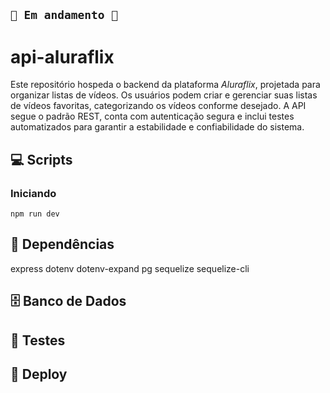 ## `🚧 Em andamento 🚧`

# api-aluraflix

Este repositório hospeda o backend da plataforma _Aluraflix_, projetada para organizar listas de vídeos. Os usuários podem criar e gerenciar suas listas de vídeos favoritas, categorizando os vídeos conforme desejado.
A API segue o padrão REST, conta com autenticação segura e inclui testes automatizados para garantir a estabilidade e confiabilidade do sistema.

## 💻 Scripts

### Iniciando

    npm run dev

## 🧩 Dependências

express
dotenv
dotenv-expand
pg
sequelize
sequelize-cli

## 🗄️ Banco de Dados

## 🧪 Testes

## 🚀 Deploy
